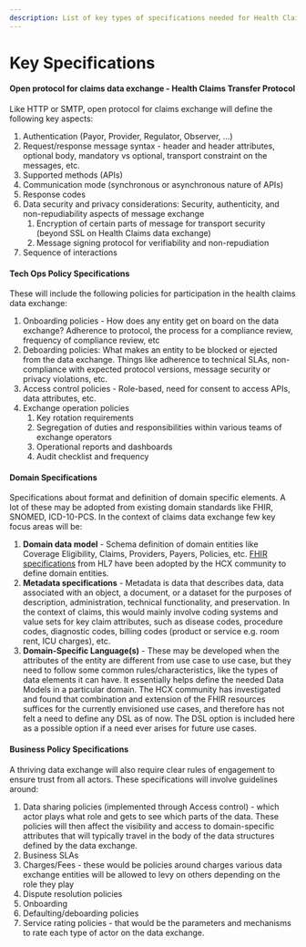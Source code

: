 ```yaml
---
description: List of key types of specifications needed for Health Claims Data Exchange
---
```


# Key Specifications

#### Open protocol for claims data exchange - Health Claims Transfer Protocol

Like HTTP or SMTP, open protocol for claims exchange will define the following key aspects:

1. Authentication (Payor, Provider, Regulator, Observer, ...)
2. Request/response message syntax - header and header attributes, optional body, mandatory vs optional, transport constraint on the messages, etc.
3. Supported methods (APIs)
4. Communication mode (synchronous or asynchronous nature of APIs)
5. Response codes
6. Data security and privacy considerations: Security, authenticity, and non-repudiability aspects of message exchange
   1. Encryption of certain parts of message for transport security (beyond SSL on Health Claims data exchange)
   2. Message signing protocol for verifiability and non-repudiation
7. Sequence of interactions

#### Tech Ops Policy Specifications

These will include the following policies for participation in the health claims data exchange:

1. Onboarding policies - How does any entity get on board on the data exchange? Adherence to protocol, the process for a compliance review, frequency of compliance review, etc
2. Deboarding policies: What makes an entity to be blocked or ejected from the data exchange. Things like adherence to technical SLAs, non-compliance with expected protocol versions, message security or privacy violations, etc.
3. Access control policies - Role-based, need for consent to access APIs, data attributes, etc.
4. Exchange operation policies
   1. Key rotation requirements
   2. Segregation of duties and responsibilities within various teams of exchange operators
   3. Operational reports and dashboards
   4. Audit checklist and frequency

#### Domain Specifications

Specifications about format and definition of domain specific elements. A lot of these may be adopted from existing domain standards like FHIR, SNOMED, ICD-10-PCS. In the context of claims data exchange few key focus areas will be:

1. **Domain data model** - Schema definition of domain entities like Coverage Eligibility, Claims, Providers, Payers, Policies, etc. [FHIR specifications](https://hl7.org/fhir/overview.html) from HL7 have been adopted by the HCX community to define domain entities.
2. **Metadata specifications** - Metadata is data that describes data, data associated with an object, a document, or a dataset for the purposes of description, administration, technical functionality, and preservation. In the context of claims, this would mainly involve coding systems and value sets for key claim attributes, such as disease codes, procedure codes, diagnostic codes, billing codes (product or service e.g. room rent, ICU charges), etc.
3. **Domain-Specific Language(s)** - These may be developed when the attributes of the entity are different from use case to use case, but they need to follow some common rules/characteristics, like the types of data elements it can have. It essentially helps define the needed Data Models in a particular domain. The HCX community has investigated and found that combination and extension of the FHIR resources suffices for the currently envisioned use cases, and therefore has not felt a need to define any DSL as of now. The DSL option is included here as a possible option if a need ever arises for future use cases.&#x20;

#### Business Policy Specifications

A thriving data exchange will also require clear rules of engagement to ensure trust from all actors. These specifications will involve guidelines around:

1. Data sharing policies (implemented through Access control) - which actor plays what role and gets to see which parts of the data. These policies will then affect the visibility and access to domain-specific attributes that will typically travel in the body of the data structures defined by the data exchange.
2. Business SLAs
3. Charges/Fees - these would be policies around charges various data exchange entities will be allowed to levy on others depending on the role they play
4. Dispute resolution policies
5. Onboarding
6. Defaulting/deboarding policies
7. Service rating policies - that would be the parameters and mechanisms to rate each type of actor on the data exchange.
